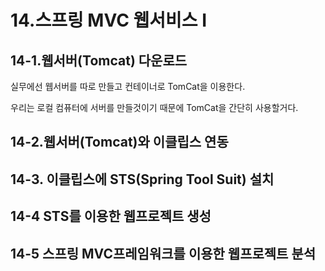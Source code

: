 # 14.스프링 MVC 웹서비스 I

## 14-1.웹서버(Tomcat) 다운로드

실무에선 웹서버를 따로 만들고 컨테이너로 TomCat을 이용한다.

우리는 로컬 컴퓨터에 서버를 만들것이기 때문에 TomCat을 간단히 사용할거다.

## 14-2.웹서버(Tomcat)와 이클립스 연동

## 14-3. 이클립스에 STS(Spring Tool Suit) 설치

## 14-4 STS를 이용한 웹프로젝트 생성

## 14-5 스프링 MVC프레임워크를 이용한 웹프로젝트 분석